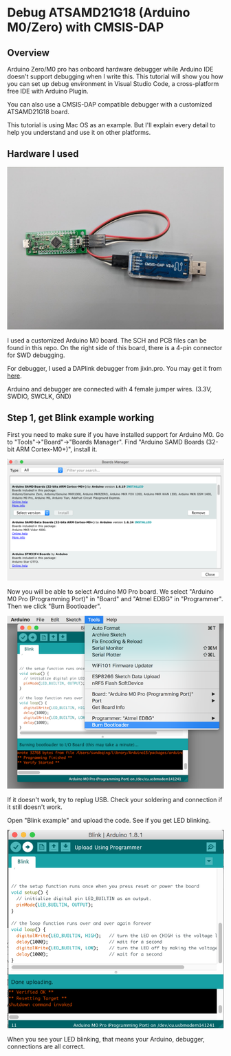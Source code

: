 # Debug ATSAMD21G18 (Arduino M0/Zero) with CMSIS-DAP


## Overview
 
Arduino Zero/M0 pro has onboard hardware debugger while Arduino IDE doesn't support debugging when I write this. This tutorial will show you how you can set up debug environment in Visual Studio Code, a cross-platform free IDE with Arduino Plugin.

You can also use a CMSIS-DAP compatible debugger with a customized ATSAMD21G18 board. 

This tutorial is using Mac OS as an example. But I'll explain every detail to help you understand and use it on other platforms.  

## Hardware I used

![set img](https://github.com/DeqingSun/Debug-Arduino-ATSAMD21G18-with-CMSIS-DAP/raw/master/img/ArduinoM0_CMSIS.jpg)

I used a customized Arduino M0 board. The SCH and PCB files can be found in this repo. On the right side of this board, there is a 4-pin connector for SWD debugging.

For debugger, I used a DAPlink debugger from jixin.pro. You may get it from [here](https://lcsc.com/product-detail/Others_Jixin-JX160101_C284862.html).

Arduino and debugger are connected with 4 female jumper wires. (3.3V, SWDIO, SWCLK, GND)


## Step 1, get Blink example working

First you need to make sure if you have installed support for Arduino M0. Go to "Tools"->"Board"->"Boards Manager". Find "Arduino SAMD Boards (32-bit ARM Cortex-M0+)", install it.

![upload firmware](https://github.com/DeqingSun/Debug-Arduino-ATSAMD21G18-with-CMSIS-DAP/raw/master/img/installboard.png)

Now you will be able to select Arduino M0 Pro board. We select "Arduino M0 Pro (Programming Port)" in "Board" and "Atmel EDBG" in "Programmer". Then we click "Burn Bootloader".

![upload firmware](https://github.com/DeqingSun/Debug-Arduino-ATSAMD21G18-with-CMSIS-DAP/raw/master/img/uploadFirmware.png)

If it doesn't work, try to replug USB. Check your soldering and connection if it still doesn't work.

Open "Blink example" and upload the code. See if you get LED blinking.

![upload blink](https://github.com/DeqingSun/Debug-Arduino-ATSAMD21G18-with-CMSIS-DAP/raw/master/img/arduinoUpload.png)

When you see your LED blinking, that means your Arduino, debugger, connections are all correct.


